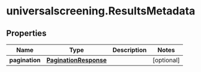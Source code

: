# universalscreening.ResultsMetadata

## Properties

Name | Type | Description | Notes
------------ | ------------- | ------------- | -------------
**pagination** | [**PaginationResponse**](PaginationResponse.md) |  | [optional] 


